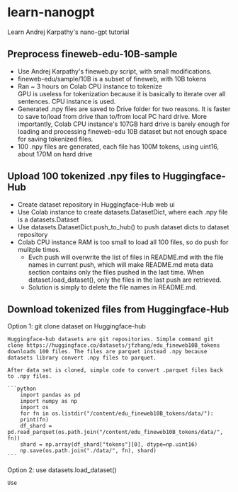 # learn-nanogpt
Learn Andrej Karpathy's nano-gpt tutorial


## Preprocess fineweb-edu-10B-sample
- Use Andrej Karpathy's fineweb.py script, with small modifications.
- fineweb-edu/sample/10B is a subset of fineweb, with 10B tokens
- Ran ~ 3 hours on Colab CPU instance to tokenize <br> 
    GPU is useless for tokenization because it is basically to iterate over all sentences. CPU instance is used.
- Generated .npy files are saved to Drive folder for two reasons. It is faster to save to/load from drive than to/from local PC hard drive. More importantly, Colab CPU instance's 107GB hard drive is barely enough for loading and processing fineweb-edu 10B dataset but not enough space for saving tokenized files. 
- 100 .npy files are generated, each file has 100M tokens, using uint16, about 170M on hard drive
## Upload 100 tokenized .npy files to Huggingface-Hub 
- Create dataset repository in Huggingface-Hub web ui
- Use Colab instance to create datasets.DatasetDict, where each .npy file is a datasets.Dataset
- Use datasets.DatasetDict.push_to_hub() to push dataset dicts to dataset repository
- Colab CPU instance RAM is too small to load all 100 files, so do push for mulitple times. 
    - Evch push will overwrite the list of files in README.md with the file names in current push, which will make README.md meta data section contains only the files pushed in the last time. When dataset.load_dataset(), only the files in the last push are retrieved. 
    - Solution is simply to delete the file names in README.md. 

## Download tokenized files from Huggingface-Hub
Option 1: git clone dataset on Huggingface-hub

    Huggingface-hub datasets are git repositories. Simple command git clone https://huggingface.co/datasets/jfzhang/edu_fineweb10B_tokens downloads 100 files. The files are parquet instead .npy because datasets library convert .npy files to parquet. 

    After data set is cloned, simple code to convert .parquet files back to .npy files.

    ```python
        import pandas as pd
        import numpy as np
        import os
        for fn in os.listdir("/content/edu_fineweb10B_tokens/data/"):
        print(fn)
        df_shard = pd.read_parquet(os.path.join("/content/edu_fineweb10B_tokens/data/", fn))
        shard = np.array(df_shard["tokens"][0], dtype=np.uint16)
        np.save(os.path.join("./data/", fn), shard)
    ```

Option 2: use datasets.load_dataset()

    Use